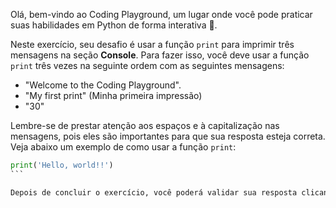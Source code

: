 Olá, bem-vindo ao Coding Playground, um lugar onde você pode praticar suas habilidades em Python de forma interativa 🤯.

Neste exercício, seu desafio é usar a função `print` para imprimir três mensagens na seção **Console**. Para fazer isso, você deve usar a função `print` três vezes na seguinte ordem com as seguintes mensagens:

- "Welcome to the Coding Playground".
- "My first print" (Minha primeira impressão)
- "30"

Lembre-se de prestar atenção aos espaços e à capitalização nas mensagens, pois eles são importantes para que sua resposta esteja correta. Veja abaixo um exemplo de como usar a função `print`:

````py
print('Hello, world!!')
```

Depois de concluir o exercício, você poderá validar sua resposta clicando no botão **Run Tests**.
